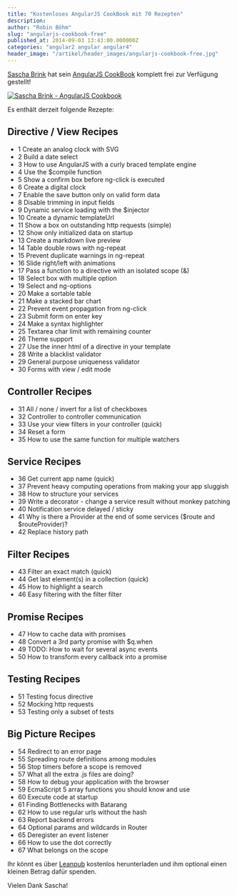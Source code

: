 ```yaml
---
title: "Kostenloses AngularJS CookBook mit 70 Rezepten"
description:
author: "Robin Böhm"
slug: "angularjs-cookbook-free"
published_at: 2014-09-03 13:43:00.000000Z
categories: "angular2 angular angular4"
header_image: "/artikel/header_images/angularjs-cookbook-free.jpg"
---
```


[Sascha Brink](https://twitter.com/sascha_brink) hat sein [AngularJS CookBook](https://leanpub.com/angularjs-cookbook) komplett frei zur Verfügung gestellt!

[![Sascha Brink - AngularJS Cookbook](large.jpeg)](https://leanpub.com/angularjs-cookbook)


Es enthält derzeit folgende Rezepte:

## Directive / View Recipes

* 1 Create an analog clock with SVG
* 2 Build a date select
* 3 How to use AngularJS with a curly braced template engine
* 4 Use the $compile function
* 5 Show a confirm box before ng-click is executed
* 6 Create a digital clock
* 7 Enable the save button only on valid form data
* 8 Disable trimming in input fields
* 9 Dynamic service loading with the $injector
* 10 Create a dynamic templateUrl
* 11 Show a box on outstanding http requests (simple)
* 12 Show only initialized data on startup
* 13 Create a markdown live preview
* 14 Table double rows with ng-repeat
* 15 Prevent duplicate warnings in ng-repeat
* 16 Slide right/left with animations
* 17 Pass a function to a directive with an isolated scope (&)
* 18 Select box with multiple option
* 19 Select and ng-options
* 20 Make a sortable table
* 21 Make a stacked bar chart
* 22 Prevent event propagation from ng-click
* 23 Submit form on enter key
* 24 Make a syntax highlighter
* 25 Textarea char limit with remaining counter
* 26 Theme support
* 27 Use the inner html of a directive in your template
* 28 Write a blacklist validator
* 29 General purpose uniqueness validator
* 30 Forms with view / edit mode

## Controller Recipes

* 31 All / none / invert for a list of checkboxes
* 32 Controller to controller communication
* 33 Use your view filters in your controller (quick)
* 34 Reset a form
* 35 How to use the same function for multiple watchers

## Service Recipes

* 36 Get current app name (quick)
* 37 Prevent heavy computing operations from making your app sluggish
* 38 How to structure your services
* 39 Write a decorator - change a service result without monkey patching
* 40 Notification service delayed / sticky
* 41 Why is there a Provider at the end of some services ($route and $routeProvider)?
* 42 Replace history path

## Filter Recipes

* 43 Filter an exact match (quick)
* 44 Get last element(s) in a collection (quick)
* 45 How to highlight a search
* 46 Easy filtering with the filter filter

## Promise Recipes

* 47 How to cache data with promises
* 48 Convert a 3rd party promise with $q.when
* 49 TODO: How to wait for several async events
* 50 How to transform every callback into a promise

## Testing Recipes

* 51 Testing focus directive
* 52 Mocking http requests
* 53 Testing only a subset of tests

## Big Picture Recipes

* 54 Redirect to an error page
* 55 Spreading route definitions among modules
* 56 Stop timers before a scope is removed
* 57 What all the extra .js files are doing?
* 58 How to debug your application with the browser
* 59 EcmaScript 5 array functions you should know and use
* 60 Execute code at startup
* 61 Finding Bottlenecks with Batarang
* 62 How to use regular urls without the hash
* 63 Report backend errors
* 64 Optional params and wildcards in Router
* 65 Deregister an event listener
* 66 How to use the dot correctly
* 67 What belongs on the scope

Ihr könnt es über [Leanpub](https://leanpub.com/angularjs-cookbook) kostenlos herunterladen und ihm optional einen kleinen Betrag dafür spenden.

Vielen Dank Sascha!
